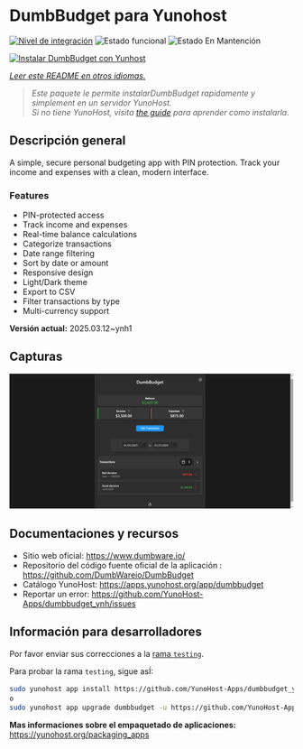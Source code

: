 <!--
Este archivo README esta generado automaticamente<https://github.com/YunoHost/apps/tree/master/tools/readme_generator>
No se debe editar a mano.
-->

# DumbBudget para Yunohost

[![Nivel de integración](https://apps.yunohost.org/badge/integration/dumbbudget)](https://ci-apps.yunohost.org/ci/apps/dumbbudget/)
![Estado funcional](https://apps.yunohost.org/badge/state/dumbbudget)
![Estado En Mantención](https://apps.yunohost.org/badge/maintained/dumbbudget)

[![Instalar DumbBudget con Yunhost](https://install-app.yunohost.org/install-with-yunohost.svg)](https://install-app.yunohost.org/?app=dumbbudget)

*[Leer este README en otros idiomas.](./ALL_README.md)*

> *Este paquete le permite instalarDumbBudget rapidamente y simplement en un servidor YunoHost.*  
> *Si no tiene YunoHost, visita [the guide](https://yunohost.org/install) para aprender como instalarla.*

## Descripción general

A simple, secure personal budgeting app with PIN protection. Track your income and expenses with a clean, modern interface.

### Features

- PIN-protected access
- Track income and expenses
- Real-time balance calculations
- Categorize transactions
- Date range filtering
- Sort by date or amount
- Responsive design
- Light/Dark theme
- Export to CSV
- Filter transactions by type
- Multi-currency support


**Versión actual:** 2025.03.12~ynh1

## Capturas

![Captura de DumbBudget](./doc/screenshots/screenshot.png)

## Documentaciones y recursos

- Sitio web oficial: <https://www.dumbware.io/>
- Repositorio del código fuente oficial de la aplicación : <https://github.com/DumbWareio/DumbBudget>
- Catálogo YunoHost: <https://apps.yunohost.org/app/dumbbudget>
- Reportar un error: <https://github.com/YunoHost-Apps/dumbbudget_ynh/issues>

## Información para desarrolladores

Por favor enviar sus correcciones a la [rama `testing`](https://github.com/YunoHost-Apps/dumbbudget_ynh/tree/testing).

Para probar la rama `testing`, sigue asÍ:

```bash
sudo yunohost app install https://github.com/YunoHost-Apps/dumbbudget_ynh/tree/testing --debug
o
sudo yunohost app upgrade dumbbudget -u https://github.com/YunoHost-Apps/dumbbudget_ynh/tree/testing --debug
```

**Mas informaciones sobre el empaquetado de aplicaciones:** <https://yunohost.org/packaging_apps>
